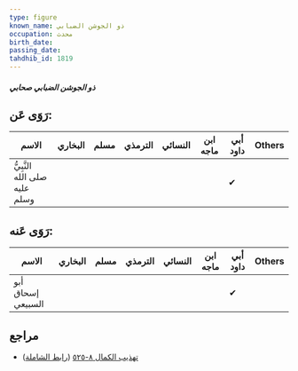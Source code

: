 ```yaml
---
type: figure
known_name: ذو الجوشن الضبابي
occupation: محدث
birth_date:
passing_date:
tahdhib_id: 1819
---
```

##### ذو الجوشن الضبابي صحابي

## رَوَى عَن:
| الاسم                         | البخاري | مسلم | الترمذي | النسائي | ابن ماجه | أبي داود | Others |
| ----------------------------- | ------- | ---- | ------- | ------- | -------- | -------- | ------ |
| النَّبِيُّ صلى الله عليه وسلم |         |      |         |         |          | ✔        |        |
## رَوَى عَنه:
| الاسم             | البخاري | مسلم | الترمذي | النسائي | ابن ماجه | أبي داود | Others |
| ----------------- | ------- | ---- | ------- | ------- | -------- | -------- | ------ |
| أبو إسحاق السبيعي |         |      |         |         |          | ✔        |        |
## مراجع
- [تهذيب الكمال ٨-٥٢٥](obsidian://open?vault=Tahdhib-al-Kamal&file=Figures/١٨١٩-ذو%20الجوشن%20الضبابي%20صحابي) ([رابط الشاملة](https://shamela.ws/book/3722/4236))